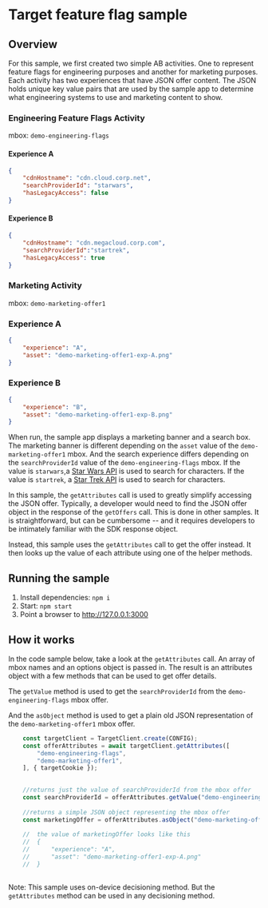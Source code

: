 # Target feature flag sample

## Overview

For this sample, we first created two simple AB activities.  One to represent feature flags for engineering purposes and another for marketing purposes.  Each activity has two experiences that have JSON offer content.  The JSON holds unique key value pairs that are used by the sample app to determine what engineering systems to use and marketing content to show.  

### Engineering Feature Flags Activity 
mbox: `demo-engineering-flags`

#### Experience A
```json
{
    "cdnHostname": "cdn.cloud.corp.net",
    "searchProviderId": "starwars",
    "hasLegacyAccess": false
}
```

#### Experience B
```json
{
    "cdnHostname": "cdn.megacloud.corp.com",
    "searchProviderId":"startrek",
    "hasLegacyAccess": true
}
```

### Marketing Activity
mbox: `demo-marketing-offer1`

### Experience A
```json
{
    "experience": "A",
    "asset": "demo-marketing-offer1-exp-A.png"
}
```
### Experience B

```json
{
    "experience": "B",
    "asset": "demo-marketing-offer1-exp-B.png"
}
```

When run, the sample app displays a marketing banner and a search box.  The marketing banner is different depending on the `asset` value of the `demo-marketing-offer1` mbox. And the search experience differs depending on the `searchProviderId` value of the `demo-engineering-flags` mbox.  If the value is `starwars`,a [Star Wars API](https://swapi.co/) is used to search for characters.  If the value is `startrek`, a [Star Trek API](http://stapi.co/) is used to search for characters.

In this sample, the `getAttributes` call is used to greatly simplify accessing the JSON offer.  Typically, a developer would need to find the JSON offer object in the response of the `getOffers` call.  This is done in other samples.  It is straightforward, but can be cumbersome -- and it requires developers to be intimately familiar with the SDK response object.  

Instead, this sample uses the `getAttributes` call to get the offer instead.  It then looks up the value of each attribute using one of the helper methods.

## Running the sample
1. Install dependencies: `npm i`
2. Start: `npm start`
3. Point a browser to http://127.0.0.1:3000


## How it works

In the code sample below, take a look at the `getAttributes` call.  An array of mbox names and an options object is passed in.  The result is an attributes object with a few methods that can be used to get offer details.

The `getValue` method is used to get the `searchProviderId` from the `demo-engineering-flags` mbox offer.

And the `asObject` method is used to get a plain old JSON representation of the `demo-marketing-offer1` mbox offer.

```js
    const targetClient = TargetClient.create(CONFIG);
    const offerAttributes = await targetClient.getAttributes([
        "demo-engineering-flags",
        "demo-marketing-offer1",
    ], { targetCookie });
    

    //returns just the value of searchProviderId from the mbox offer
    const searchProviderId = offerAttributes.getValue("demo-engineering-flags", "searchProviderId");	
    
    //returns a simple JSON object representing the mbox offer
    const marketingOffer = offerAttributes.asObject("demo-marketing-offer1");
	
    //  the value of marketingOffer looks like this
    //  {
    //      "experience": "A",
    //      "asset": "demo-marketing-offer1-exp-A.png"
    //  }
	
```

Note: This sample uses on-device decisioning method.  But the `getAttributes` method can be used in any decisioning method.
